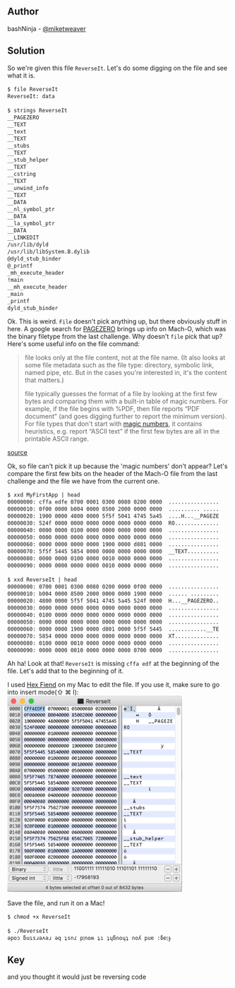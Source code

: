 ## Author
bashNinja - [@miketweaver](https://twitter.com/miketweaver)

## Solution

So we're given this file `ReverseIt`. Let's do some digging on the file and see what it is.

```
$ file ReverseIt
ReverseIt: data

$ strings ReverseIt
__PAGEZERO
__TEXT
__text
__TEXT
__stubs
__TEXT
__stub_helper
__TEXT
__cstring
__TEXT
__unwind_info
__TEXT
__DATA
__nl_symbol_ptr
__DATA
__la_symbol_ptr
__DATA
__LINKEDIT
/usr/lib/dyld
/usr/lib/libSystem.B.dylib
@dyld_stub_binder
@_printf
_mh_execute_header
!main
__mh_execute_header
_main
_printf
dyld_stub_binder
```

Ok. This is weird. `File` doesn't pick anything up, but there obviously stuff in here. A google search for [PAGEZERO](http://lmgtfy.com/?q=__PAGEZERO) brings up info on Mach-O, which was the binary filetype from the last challenge. Why doesn't `file` pick that up? Here's some useful info on the file command:
>file looks only at the file content, not at the file name. (It also looks at some file metadata such as the file type: directory, symbolic link, named pipe, etc. But in the cases you're interested in, it's the content that matters.)
>
>file typically guesses the format of a file by looking at the first few bytes and comparing them with a built-in table of magic numbers. For example, if the file begins with %PDF, then file reports “PDF document” (and goes digging further to report the minimum version). For file types that don't start with [magic numbers](http://en.wikipedia.org/wiki/Magic_number_(programming)), it contains heuristics, e.g. report “ASCII text” if the first few bytes are all in the printable ASCII range.

[source](http://unix.stackexchange.com/a/151036)

Ok, so file can't pick it up because the 'magic numbers' don't appear? Let's compare the first few bits on the header of the Mach-O file from the last challenge and the file we have from the current one.

```
$ xxd MyFirstApp | head
00000000: cffa edfe 0700 0001 0300 0080 0200 0000  ................
00000010: 0f00 0000 b004 0000 8500 2000 0000 0000  .......... .....
00000020: 1900 0000 4800 0000 5f5f 5041 4745 5a45  ....H...__PAGEZE
00000030: 524f 0000 0000 0000 0000 0000 0000 0000  RO..............
00000040: 0000 0000 0100 0000 0000 0000 0000 0000  ................
00000050: 0000 0000 0000 0000 0000 0000 0000 0000  ................
00000060: 0000 0000 0000 0000 1900 0000 d801 0000  ................
00000070: 5f5f 5445 5854 0000 0000 0000 0000 0000  __TEXT..........
00000080: 0000 0000 0100 0000 0010 0000 0000 0000  ................
00000090: 0000 0000 0000 0000 0010 0000 0000 0000  ................

$ xxd ReverseIt | head
00000000: 0700 0001 0300 0080 0200 0000 0f00 0000  ................
00000010: b004 0000 8500 2000 0000 0000 1900 0000  ...... .........
00000020: 4800 0000 5f5f 5041 4745 5a45 524f 0000  H...__PAGEZERO..
00000030: 0000 0000 0000 0000 0000 0000 0000 0000  ................
00000040: 0100 0000 0000 0000 0000 0000 0000 0000  ................
00000050: 0000 0000 0000 0000 0000 0000 0000 0000  ................
00000060: 0000 0000 1900 0000 d801 0000 5f5f 5445  ............__TE
00000070: 5854 0000 0000 0000 0000 0000 0000 0000  XT..............
00000080: 0100 0000 0010 0000 0000 0000 0000 0000  ................
00000090: 0000 0000 0010 0000 0000 0000 0700 0000  ................
```

Ah ha! Look at that! `ReverseIt` is missing `cffa edf` at the beginning of the file. Let's add that to the beginning of it.

I used [Hex Fiend](http://ridiculousfish.com/hexfiend/) on my Mac to edit the file. If you use it, make sure to go into insert mode(⇧ ⌘ I):
![Hex Fiend](solution-files/hexfiend.png)

Save the file, and run it on a Mac!

```
$ chmod +x ReverseIt

$ ./ReverseIt
ǝpoɔ ƃuısɹǝʌǝɹ ǝq ʇsnɾ pןnoʍ ʇı ʇɥƃnoɥʇ noʎ puɐ :ƃɐןɟ
```

## Key
and you thought it would just be reversing code
